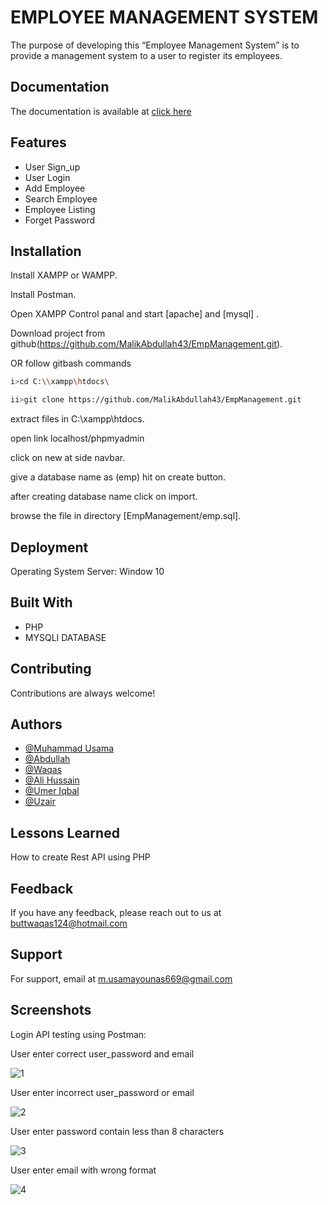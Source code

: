 
# EMPLOYEE MANAGEMENT SYSTEM

The purpose of developing this “Employee Management System” 
is to provide a management system to a user to register its 
employees.


## Documentation
The documentation is available at [click here](https://github.com/MalikAbdullah43/EmpManagement/blob/main/SRS.docx)

  
## Features

- User Sign_up
- User Login
- Add Employee
- Search Employee
- Employee Listing
- Forget Password

  
## Installation

Install XAMPP or WAMPP.

Install Postman.

Open XAMPP Control panal and start [apache] and [mysql] .

Download project from github(https://github.com/MalikAbdullah43/EmpManagement.git).

OR follow gitbash commands
```bash
i>cd C:\\xampp\htdocs\

ii>git clone https://github.com/MalikAbdullah43/EmpManagement.git
```
extract files in C:\xampp\htdocs.

open link localhost/phpmyadmin

click on new at side navbar.

give a database name as (emp) hit on create button.

after creating database name click on import.

browse the file in directory [EmpManagement/emp.sql].

## Deployment

Operating System Server: Window 10


  
## Built With

- PHP
- MYSQLI DATABASE


  
## Contributing

Contributions are always welcome!



  
## Authors

- [@Muhammad Usama](https://github.com/Osama-Younas)
- [@Abdullah](https://github.com/MalikAbdullah43)
- [@Waqas](https://github.com/WaqasButt789)
- [@Ali Hussain](https://github.com/Ali-Hussain137)
- [@Umer Iqbal](https://github.com/UmarIqbal7861)
- [@Uzair](https://github.com/uzairmin)



  
## Lessons Learned

How to create Rest API using PHP

  
## Feedback

If you have any feedback, please reach out to us at buttwaqas124@hotmail.com 

  
## Support

For support, email at m.usamayounas669@gmail.com 

  
## Screenshots

Login API testing using Postman:

User enter correct user_password and email 

![1](https://user-images.githubusercontent.com/51174487/137637710-bde8609a-fb68-47dc-a8e3-38e6020bc34b.JPG)

User enter incorrect user_password or email 

![2](https://user-images.githubusercontent.com/51174487/137637817-d735e655-b015-4658-8477-e491155fd755.JPG)

User enter password contain less than 8 characters

![3](https://user-images.githubusercontent.com/51174487/137638000-9a9f3c52-b96a-42cf-9383-a41116dc9426.JPG)

User enter email with wrong format

![4](https://user-images.githubusercontent.com/51174487/137638101-1190c681-aa58-4f55-a73e-63e6c0857049.JPG)

  